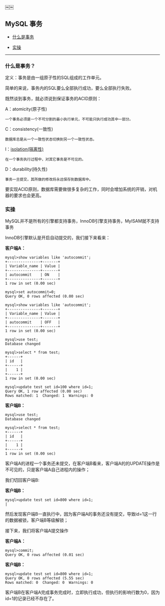 ￼￼
## MySQL 事务

*   [什么是事务](#transaction)

*   [实操]($action)

***





<h3 id="transaction">什么是事务？</h3>


定义：事务是由一组原子性的SQL组成的工作单元。

简单的来说，事务内的SQL要么全部执行成功，要么全部执行失败。

既然谈到事务，就必须说到保证事务的ACID原则：

A：atomicity(原子性)
    
    一个事务必须是一个不可分割的最小执行单元，不可能只执行成功其中一部分。

C：consistency(一致性)

    数据库总是从一个一致性状态切换到另一个一致性状态。
    
I：[isolation(隔离性)](./MySQLIsolation)

    在一个事务执行过程中，对其它事务是不可见的。
    
D：durability(持久性)

    事务一旦提交，其所做的修改将永远保存到数据库中。
    
    
要实现ACID原则，数据库需要做很多复杂的工作，同时会增加系统的开销，对机器的要求也会更高。


<h3 id="action">实操</h3>

MySQL并不是所有的引擎都支持事务，InnoDB引擎支持事务，MyISAM就不支持事务


InnoDB引擎默认是开启自动提交的，我们接下来看来：

**客户端A：**

    mysql>show variables like 'autocommit';
    +---------------+-------+
    | Variable_name | Value |
    +---------------+-------+
    | autocommit    | ON    |
    +---------------+-------+
    1 row in set (0.00 sec)
    
    mysql>set autocommit=0;
    Query OK, 0 rows affected (0.00 sec)
    
    mysql>show variables like 'autocommit';
    +---------------+-------+
    | Variable_name | Value |
    +---------------+-------+
    | autocommit    | OFF   |
    +---------------+-------+
    1 row in set (0.00 sec)
    
    mysql>use test;
    Database changed
    
    mysql>select * from test;
    +------+
    | id   |
    +------+
    |    1 |
    +------+
    1 row in set (0.00 sec)
    
    mysql>update test set id=100 where id=1;
    Query OK, 1 row affected (0.00 sec)
    Rows matched: 1  Changed: 1  Warnings: 0
    
    
    
**客户端B：**
    
    mysql>use test;
    Database changed
    
    mysql>select * from test;
    +------+
    | id   |
    +------+
    |    1 |
    +------+
    1 row in set (0.00 sec)
   

客户端A的进程一个事务还未提交，在客户端B看来，客户端A的的UPDATE操作是不可见的，只是客户端A自己进程内的操作；


我们切回客户端B:

**客户端B：**

    mysql>update test set id=800 where id=1;
    |
    

然后发现客户端B一直执行中，因为客户端A的事务还没有提交，导致id=1这一行的数据被锁，客户端B等级解锁；

接下来，我们将客户端A提交操作

**客户端A：**

    mysql>commit;
    Query OK, 0 rows affected (0.01 sec)


**客户端B：**

    mysql>update test set id=800 where id=1;
    Query OK, 0 rows affected (5.55 sec)
    Rows matched: 0  Changed: 0  Warnings: 0



客户端B在客户端A完成事务完成时，立即执行成功，但执行的影响行数为0，因为id=1的记录已经不存在了。















